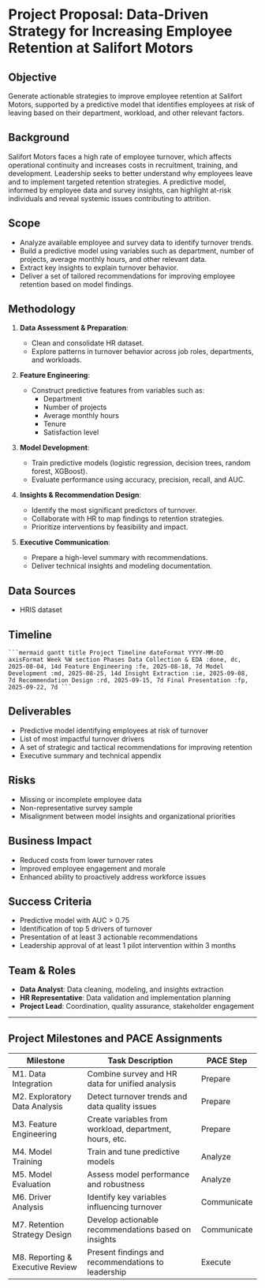 # Project Proposal: Data-Driven Strategy for Increasing Employee Retention at Salifort Motors

## Objective
Generate actionable strategies to improve employee retention at Salifort Motors, supported by a predictive model that identifies employees at risk of leaving based on their department, workload, and other relevant factors.

## Background
Salifort Motors faces a high rate of employee turnover, which affects operational continuity and increases costs in recruitment, training, and development. Leadership seeks to better understand why employees leave and to implement targeted retention strategies. A predictive model, informed by employee data and survey insights, can highlight at-risk individuals and reveal systemic issues contributing to attrition.

## Scope
- Analyze available employee and survey data to identify turnover trends.
- Build a predictive model using variables such as department, number of projects, average monthly hours, and other relevant data.
- Extract key insights to explain turnover behavior.
- Deliver a set of tailored recommendations for improving employee retention based on model findings.

## Methodology
1. **Data Assessment & Preparation**:
   - Clean and consolidate HR dataset.
   - Explore patterns in turnover behavior across job roles, departments, and workloads.

2. **Feature Engineering**:
   - Construct predictive features from variables such as:
     - Department
     - Number of projects
     - Average monthly hours
     - Tenure
     - Satisfaction level

3. **Model Development**:
   - Train predictive models (logistic regression, decision trees, random forest, XGBoost).
   - Evaluate performance using accuracy, precision, recall, and AUC.

4. **Insights & Recommendation Design**:
   - Identify the most significant predictors of turnover.
   - Collaborate with HR to map findings to retention strategies.
   - Prioritize interventions by feasibility and impact.

5. **Executive Communication**:
   - Prepare a high-level summary with recommendations.
   - Deliver technical insights and modeling documentation.

## Data Sources
- HRIS dataset

## Timeline

<pre><code>```mermaid gantt title Project Timeline dateFormat YYYY-MM-DD axisFormat Week %W section Phases Data Collection & EDA :done, dc, 2025-08-04, 14d Feature Engineering :fe, 2025-08-18, 7d Model Development :md, 2025-08-25, 14d Insight Extraction :ie, 2025-09-08, 7d Recommendation Design :rd, 2025-09-15, 7d Final Presentation :fp, 2025-09-22, 7d ``` </code></pre>

## Deliverables
- Predictive model identifying employees at risk of turnover
- List of most impactful turnover drivers
- A set of strategic and tactical recommendations for improving retention
- Executive summary and technical appendix

## Risks
- Missing or incomplete employee data
- Non-representative survey sample
- Misalignment between model insights and organizational priorities

## Business Impact
- Reduced costs from lower turnover rates
- Improved employee engagement and morale
- Enhanced ability to proactively address workforce issues

## Success Criteria
- Predictive model with AUC > 0.75
- Identification of top 5 drivers of turnover
- Presentation of at least 3 actionable recommendations
- Leadership approval of at least 1 pilot intervention within 3 months

## Team & Roles
- **Data Analyst**: Data cleaning, modeling, and insights extraction
- **HR Representative**: Data validation and implementation planning
- **Project Lead**: Coordination, quality assurance, stakeholder engagement

---

## Project Milestones and PACE Assignments

| Milestone                                | Task Description                                                                 | PACE Step      |
|------------------------------------------|----------------------------------------------------------------------------------|----------------|
| M1. Data Integration                     | Combine survey and HR data for unified analysis                                 | Prepare        |
| M2. Exploratory Data Analysis            | Detect turnover trends and data quality issues                                  | Prepare        |
| M3. Feature Engineering                  | Create variables from workload, department, hours, etc.                         | Prepare        |
| M4. Model Training                       | Train and tune predictive models                                                | Analyze        |
| M5. Model Evaluation                     | Assess model performance and robustness                                         | Analyze        |
| M6. Driver Analysis                      | Identify key variables influencing turnover                                     | Communicate    |
| M7. Retention Strategy Design            | Develop actionable recommendations based on insights                            | Communicate    |
| M8. Reporting & Executive Review         | Present findings and recommendations to leadership                              | Execute        |

